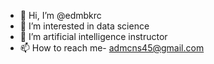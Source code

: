 - 👋 Hi, I’m @edmbkrc
- 👀 I’m interested in data science
- 🌱 I’m artificial intelligence instructor
- 📫 How to reach me- admcns45@gmail.com

<!---
edmbkrc/edmbkrc is a ✨ special ✨ repository because its `README.md` (this file) appears on your GitHub profile.
You can click the Preview link to take a look at your changes.
--->
